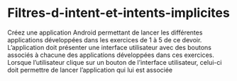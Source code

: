 # Filtres-d-intent-et-intents-implicites
Créez une application Android permettant de lancer les différentes applications développées dans les exercices de 1 à 5 de ce devoir. L’application doit présenter une interface utilisateur avec des boutons associés à chacune des applications développées dans ces exercices. Lorsque l’utilisateur clique sur un bouton de l’interface utilisateur, celui-ci doit permettre de lancer l’application qui lui est associée
